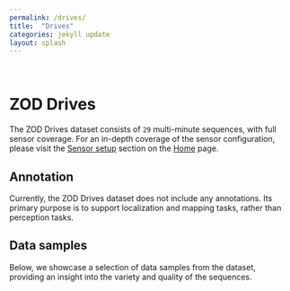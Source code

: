 ```yaml
---
permalink: /drives/
title:  "Drives"
categories: jekyll update
layout: splash
---
```

<br>

# ZOD Drives

The ZOD Drives dataset consists of `29` multi-minute sequences, with full sensor coverage. For an in-depth coverage of the sensor configuration, please visit the [Sensor setup](/#sensor-setup) section on the [Home](/) page.

## Annotation

Currently, the ZOD Drives dataset does not include any annotations. Its primary purpose is to support localization and mapping tasks, rather than perception tasks.

## Data samples
Below, we showcase a selection of data samples from the dataset, providing an insight into the variety and quality of the sequences.


<!-- <figure class="half">
<a href="/assets/images/frames/000766_camera.jpg" title="Camera Frame #000766" alt="Camera Frame #000766">
<img src="/assets/images/frames/000766_camera.jpg"  alt=""></a>
<a href="/assets/images/frames/000766_lidar.png" title="Lidar Frame #000766" alt="Lidar Frame #000766">
<img src="/assets/images/frames/000766_lidar.png" alt=""></a>
<figcaption>Rainy scene, obscuring both camera and LiDAR. Note the hallucinated wall in the point cloud (in the front-left of the ego-vehicle) caused by water droplets on the sensor. Frame #000766.</figcaption>
</figure> -->

<!-- point cloud accumulation -->